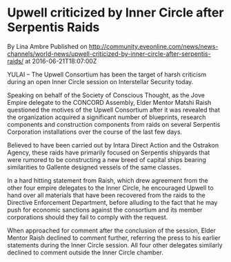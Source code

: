 # Upwell criticized by Inner Circle after Serpentis Raids
By Lina Ambre
Published on http://community.eveonline.com/news/news-channels/world-news/upwell-criticized-by-inner-circle-after-serpentis-raids/ at 2016-06-21T18:07:00Z

YULAI – The Upwell Consortium has been the target of harsh criticism during an open Inner Circle session on Interstellar Security today.

Speaking on behalf of the Society of Conscious Thought, as the Jove Empire delegate to the CONCORD Assembly, Elder Mentor Matshi Raish questioned the motives of the Upwell Consortium after it was revealed that the organization acquired a significant number of blueprints, research components and construction components from raids on several Serpentis Corporation installations over the course of the last few days.

Believed to have been carried out by Intara Direct Action and the Ostrakon Agency, these raids have primarily focused on Serpentis shipyards that were rumored to be constructing a new breed of capital ships bearing similarities to Gallente designed vessels of the same classes.

In a hard hitting statement from Raish, which drew agreement from the other four empire delegates to the Inner Circle, he encouraged Upwell to hand over all materials that have been recovered from the raids to the Directive Enforcement Department, before alluding to the fact that he may push for economic sanctions against the consortium and its member corporations should they fail to comply with the request.

When approached for comment after the conclusion of the session, Elder Mentor Raish declined to comment further, referring the press to his earlier statements during the Inner Circle session. All four other delegates similarly declined to comment outside the Inner Circle chamber.

